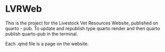 # LVRWeb
This is the project for the Livestock Vet Resources Website, published on quarto - pub.
To update and republish type quarto render and then quarto publish quarto-pub in the terminal.

Each .qmd file is a page on the website. 